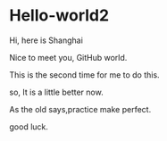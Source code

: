 # Hello-world2

Hi, here is Shanghai

Nice to meet you, GitHub world.

This is the second time for me to do this.

so, It is a little better now.

As the old says,practice make perfect.

good luck.
